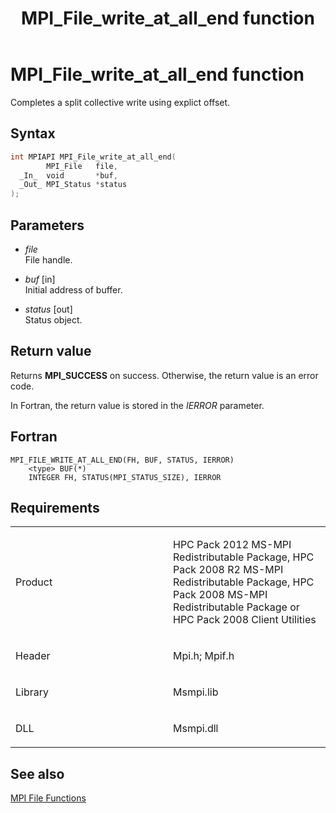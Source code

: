 ﻿---
title: MPI_File_write_at_all_end function
TOCTitle: MPI_File_write_at_all_end function
ms:assetid: 6cf8165e-5c01-4ef0-8b33-03108dff71fb
ms:mtpsurl: https://msdn.microsoft.com/en-us/library/Dn473367(v=VS.85)
ms:contentKeyID: 59360903
ms.date: 03/28/2018
mtps_version: v=VS.85
f1_keywords:
- MPI_FILE_WRITE_AT_ALL_END
- mpif/MPI_File_write_at_all_end
- mpi/MPI_FILE_WRITE_AT_ALL_END
dev_langs:
- C++
- C
---

# MPI\_File\_write\_at\_all\_end function

Completes a split collective write using explict offset.

## Syntax

``` c++
int MPIAPI MPI_File_write_at_all_end(
        MPI_File   file,
  _In_  void       *buf,
  _Out_ MPI_Status *status
);
```

## Parameters

  - *file*  
    File handle.

  - *buf* \[in\]  
    Initial address of buffer.

  - *status* \[out\]  
    Status object.

## Return value

Returns **MPI\_SUCCESS** on success. Otherwise, the return value is an error code.

In Fortran, the return value is stored in the *IERROR* parameter.

## Fortran

    MPI_FILE_WRITE_AT_ALL_END(FH, BUF, STATUS, IERROR)
        <type> BUF(*)
        INTEGER FH, STATUS(MPI_STATUS_SIZE), IERROR

## Requirements

<table>
<colgroup>
<col style="width: 50%" />
<col style="width: 50%" />
</colgroup>
<tbody>
<tr class="odd">
<td><p>Product</p></td>
<td><p>HPC Pack 2012 MS-MPI Redistributable Package, HPC Pack 2008 R2 MS-MPI Redistributable Package, HPC Pack 2008 MS-MPI Redistributable Package or HPC Pack 2008 Client Utilities</p></td>
</tr>
<tr class="even">
<td><p>Header</p></td>
<td>Mpi.h;
Mpif.h</td>
</tr>
<tr class="odd">
<td><p>Library</p></td>
<td>Msmpi.lib</td>
</tr>
<tr class="even">
<td><p>DLL</p></td>
<td>Msmpi.dll</td>
</tr>
</tbody>
</table>


## See also

[MPI File Functions](mpi-file-functions.md)

